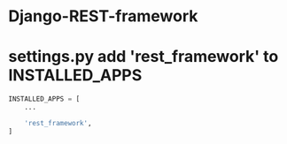 # Django-REST-framework

# settings.py add 'rest_framework' to INSTALLED_APPS
```python
INSTALLED_APPS = [
    ...

    'rest_framework',
]
```
